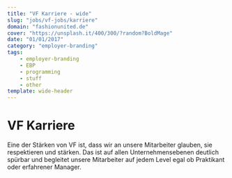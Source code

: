 ```yaml
---
title: "VF Karriere - wide"
slug: "jobs/vf-jobs/karriere"
domain: "fashionunited.de"
cover: "https://unsplash.it/400/300/?random?BoldMage"
date: "01/01/2017"
category: "employer-branding"
tags:
    - employer-branding
    - EBP
    - programming
    - stuff
    - other
template: wide-header
---
```


# VF Karriere

Eine der Stärken von VF ist, dass wir an unsere Mitarbeiter glauben, sie respektieren und stärken. Das ist auf allen Unternehmensebenen deutlich spürbar und begleitet unsere Mitarbeiter auf jedem Level egal ob Praktikant oder erfahrener Manager.

